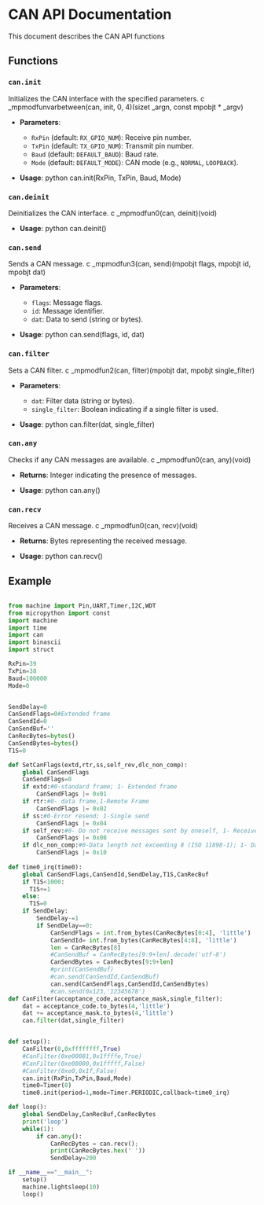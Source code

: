 # CAN API Documentation

This document describes the CAN API functions

## Functions

### `can.init`

Initializes the CAN interface with the specified parameters.
c _mpmodfunvarbetween(can, init, 0, 4)(sizet _argn, const mpobjt * _argv)
- **Parameters**:
  - `RxPin` (default: `RX_GPIO_NUM`): Receive pin number.
  - `TxPin` (default: `TX_GPIO_NUM`): Transmit pin number.
  - `Baud` (default: `DEFAULT_BAUD`): Baud rate.
  - `Mode` (default: `DEFAULT_MODE`): CAN mode (e.g., `NORMAL`, `LOOPBACK`).

- **Usage**:
python can.init(RxPin, TxPin, Baud, Mode)
### `can.deinit`

Deinitializes the CAN interface.
c _mpmodfun0(can, deinit)(void)
- **Usage**:
python can.deinit()
### `can.send`

Sends a CAN message.
c _mpmodfun3(can, send)(mpobjt flags, mpobjt id, mpobjt dat)
- **Parameters**:
  - `flags`: Message flags.
  - `id`: Message identifier.
  - `dat`: Data to send (string or bytes).

- **Usage**:
python can.send(flags, id, dat)
### `can.filter`

Sets a CAN filter.
c _mpmodfun2(can, filter)(mpobjt dat, mpobjt single_filter)
- **Parameters**:
  - `dat`: Filter data (string or bytes).
  - `single_filter`: Boolean indicating if a single filter is used.

- **Usage**:
python can.filter(dat, single_filter)
### `can.any`

Checks if any CAN messages are available.
c _mpmodfun0(can, any)(void)
- **Returns**: Integer indicating the presence of messages.

- **Usage**:
python can.any()
### `can.recv`

Receives a CAN message.
c _mpmodfun0(can, recv)(void)
- **Returns**: Bytes representing the received message.

- **Usage**:
python can.recv()
## Example
```python

from machine import Pin,UART,Timer,I2C,WDT
from micropython import const
import machine
import time
import can
import binascii
import struct

RxPin=39
TxPin=38
Baud=100000
Mode=0


SendDelay=0
CanSendFlags=0#Extended frame
CanSendId=0
CanSendBuf=''
CanRecBytes=bytes()
CanSendBytes=bytes()
T1S=0

def SetCanFlags(extd,rtr,ss,self_rev,dlc_non_comp):
    global CanSendFlags
    CanSendFlags=0
    if extd:#0-standard frame; 1- Extended frame
        CanSendFlags |= 0x01
    if rtr:#0- data frame,1-Remote Frame
        CanSendFlags |= 0x02
    if ss:#0-Error resend; 1-Single send
        CanSendFlags |= 0x04
    if self_rev:#0- Do not receive messages sent by oneself, 1- Receive messages sent by oneself
        CanSendFlags |= 0x08
    if dlc_non_comp:#0-Data length not exceeding 8 (ISO 11898-1); 1- Data length greater than 8 (non-standard)
        CanSendFlags |= 0x10
    
def time0_irq(time0):
    global CanSendFlags,CanSendId,SendDelay,T1S,CanRecBuf
    if T1S<1000:
      T1S+=1
    else:
      T1S=0
    if SendDelay:
        SendDelay-=1
        if SendDelay==0:
            CanSendFlags = int.from_bytes(CanRecBytes[0:4], 'little')
            CanSendId= int.from_bytes(CanRecBytes[4:8], 'little')
            len = CanRecBytes[8]
            #CanSendBuf = CanRecBytes[9:9+len].decode('utf-8')
            CanSendBytes = CanRecBytes[9:9+len]
            #print(CanSendBuf)
            #can.send(CanSendId,CanSendBuf)
            can.send(CanSendFlags,CanSendId,CanSendBytes)
            #can.send(0x123,'12345678')
def CanFilter(acceptance_code,acceptance_mask,single_filter):
    dat = acceptance_code.to_bytes(4,'little')
    dat += acceptance_mask.to_bytes(4,'little')
    can.filter(dat,single_filter)


def setup():
    CanFilter(0,0xffffffff,True)
    #CanFilter(0xe00001,0x1ffffe,True)
    #CanFilter(0xe00000,0x1fffff,False)
    #CanFilter(0xe0,0x1f,False)
    can.init(RxPin,TxPin,Baud,Mode)
    time0=Timer(0)
    time0.init(period=1,mode=Timer.PERIODIC,callback=time0_irq)

def loop():
    global SendDelay,CanRecBuf,CanRecBytes
    print('loop')
    while(1):
        if can.any():
            CanRecBytes = can.recv();
            print(CanRecBytes.hex(' '))
            SendDelay=200

if __name__=="__main__":
    setup()
    machine.lightsleep(10)
    loop()
```
